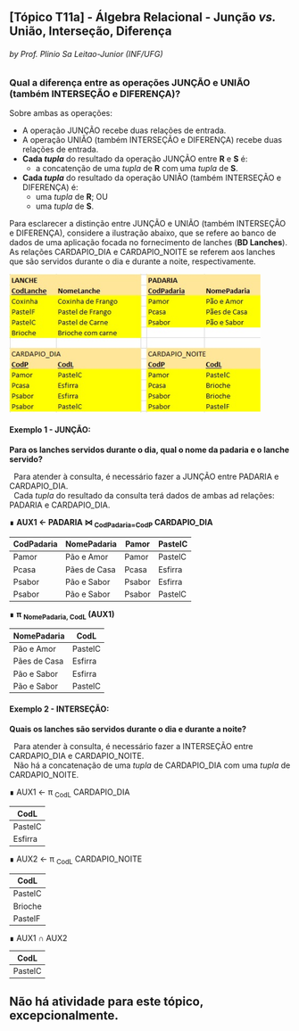 ## [Tópico T11a] - Álgebra Relacional - Junção _vs._ União, Interseção, Diferença
###### *by Prof. Plinio Sa Leitao-Junior (INF/UFG)*

### Qual a diferença entre as operações JUNÇÃO e UNIÃO (também INTERSEÇÃO e DIFERENÇA)?

Sobre ambas as operações:
- A operação JUNÇÃO recebe duas relações de entrada.
- A operação UNIÃO (também INTERSEÇÃO e DIFERENÇA) recebe duas relações de entrada.
- **Cada _tupla_** do resultado da operação JUNÇÃO entre **R** e **S** é:
  - a concatenção de uma _tupla_ de **R** com uma _tupla_ de **S**.
- **Cada _tupla_** do resultado da operação UNIÃO (também INTERSEÇÃO e DIFERENÇA) é:
  - uma _tupla_ de **R**; OU
  - uma _tupla_ de **S**.

Para esclarecer a distinção entre JUNÇÃO e UNIÃO (também INTERSEÇÃO e DIFERENÇA), considere a ilustração abaixo, que se refere ao banco de dados de uma aplicação focada no fornecimento de lanches (**BD Lanches**).<br> As relações CARDAPIO_DIA e CARDAPIO_NOITE se referem aos lanches que são servidos durante o dia e durante a noite, respectivamente.

<img src="../media/fig-bd-lanches.jpg" width="450">

#### Exemplo 1 - JUNÇÃO:

**Para os lanches servidos durante o dia, qual o nome da padaria e o lanche servido?**

&nbsp;&nbsp;Para atender à consulta, é necessário fazer a JUNÇÃO entre PADARIA e CARDAPIO_DIA.<br>
&nbsp;&nbsp;Cada _tupla_ do resultado da consulta terá dados de ambas ad relações: PADARIA e CARDAPIO_DIA.

∎ **AUX1 ← PADARIA ⋈ <sub>CodPadaria=CodP</sub> CARDAPIO_DIA**<br>

|CodPadaria|NomePadaria|Pamor|PastelC|
|-|-|-|-|
|Pamor|Pão e Amor|Pamor|PastelC|
|Pcasa|Pães de Casa|Pcasa|Esfirra|
|Psabor|Pão e Sabor|Psabor|Esfirra|
|Psabor|Pão e Sabor|Psabor|PastelC|

∎ **π <sub>NomePadaria, CodL</sub> (AUX1)**

|NomePadaria|CodL|
|-|-|
|Pão e Amor|PastelC|
|Pães de Casa|Esfirra|
|Pão e Sabor|Esfirra|
|Pão e Sabor|PastelC|

#### Exemplo 2 - INTERSEÇÃO:

**Quais os lanches são servidos durante o dia e durante a noite?**

&nbsp;&nbsp;Para atender à consulta, é necessário fazer a INTERSEÇÃO entre CARDAPIO_DIA e CARDAPIO_NOITE.<br>
&nbsp;&nbsp;Não há a concatenação de uma _tupla_ de CARDAPIO_DIA com uma _tupla_ de CARDAPIO_NOITE.<br>

∎ AUX1 ← π <sub>CodL</sub> CARDAPIO_DIA<br>

|CodL|
|-|
|PastelC|
|Esfirra|

∎ AUX2 ← π <sub>CodL</sub> CARDAPIO_NOITE<br>

|CodL|
|-|
|PastelC|
|Brioche|
|PastelF|

∎ AUX1 ∩ AUX2<br>

|CodL|
|-|
|PastelC|

## Não há atividade para este tópico, excepcionalmente.
